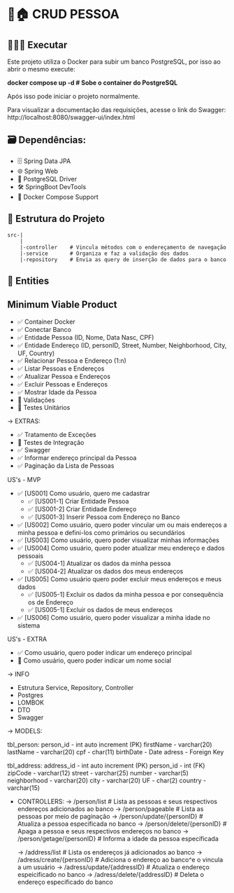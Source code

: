 # 🙋🏠 CRUD PESSOA

## 🧑🏻‍💻 Executar
  Este projeto utiliza o Docker para subir um banco PostgreSQL, por isso ao abrir o mesmo execute:
  
  **docker compose up -d    # Sobe o container do PostgreSQL**
  
  Após isso pode iniciar o projeto normalmente. 
  
  Para visualizar a documentação das requisições, acesse o link do Swagger: http://localhost:8080/swagger-ui/index.html

## 🗃️ **Dependências:** 
- 🗄️ Spring Data JPA 
- 🌐  Spring Web 
- 📃 PostgreSQL Driver 
- 🛠️ SpringBoot DevTools 
- 🐋 Docker Compose Support 
 
## 📂 Estrutura do Projeto
    src-|
        |
        |-controller    # Vincula métodos com o endereçamento de navegação
        |-service       # Organiza e faz a validação dos dados
        |-repository    # Envia as query de inserção de dados para o banco
    
## 📄 Entities


## Minimum Viable Product
- ✅ Container Docker
- ✅ Conectar Banco
- ✅ Entidade Pessoa (ID, Nome, Data Nasc, CPF)
- ✅ Entidade Endereço (ID, personID, Street, Number, Neighborhood, City, UF, Country)
- ✅ Relacionar Pessoa e Endereço (1:n)
- ✅ Listar Pessoas e Endereços
- ✅ Atualizar Pessoa e Endereços
- ✅ Excluir Pessoas e Endereços
- ✅ Mostrar Idade da Pessoa
- 🚧 Validações
- 🚧 Testes Unitários
 
-> EXTRAS:
- ✅ Tratamento de Exceções
- 🚧 Testes de Integração
- ✅ Swagger
- ✅ Informar endereço principal da Pessoa
- ✅ Paginação da Lista de Pessoas
 
US's - MVP
- ✅ [US001] Como usuário, quero me cadastrar
  - ✅ [US001-1] Criar Entidade Pessoa
  - ✅ [US001-2] Criar Entidade Endereço
  - ✅ [US001-3] Inserir Pessoa com Endereço no Banco
- ✅ [US002] Como usuário, quero poder vincular um ou mais endereços a minha pessoa e defini-los como primários ou secundários
- ✅ [US003] Como usuário, quero poder visualizar minhas informações
- ✅ [US004] Como usuário, quero poder atualizar meu endereço e dados pessoais
  - ✅ [US004-1] Atualizar os dados da minha pessoa
  - ✅ [US004-2] Atualizar os dados dos meus endereços
- ✅ [US005] Como usuário quero poder excluir meus endereços e meus dados
  - ✅ [US005-1] Excluir os dados da minha pessoa e por consequência os de Endereço
  - ✅ [US005-1] Excluir os dados de meus endereços
- ✅ [US006] Como usuário, quero poder visualizar a minha idade no sistema
 
US's - EXTRA
- ✅ Como usuário, quero poder indicar um endereço principal
- 🚧 Como usuário, quero poder indicar um nome social
 
-> INFO
- Estrutura Service, Repository, Controller
- Postgres
- LOMBOK
- DTO
- Swagger

-> MODELS:

  tbl_person:
    person_id - int auto increment (PK)
    firstName - varchar(20)
    lastName - varchar(20)
    cpf - char(11)
    birthDate - Date
    adress - Foreign Key 

  tbl_address:
    address_id - int auto increment (PK) 
    person_id - int (FK)
    zipCode - varchar(12) 
    street - varchar(25)
    number - varchar(5)
    neighborhood - varchar(20)
    city - varchar(20)
    UF - char(2)
    country - varchar(15)
 
- CONTROLLERS:
  -> /person/list                # Lista as pessoas e seus respectivos endereços adicionados ao banco
  -> /person/pageable            # Lista as pessoas por meio de paginação
  -> /person/update/{personID}   # Atualiza a pessoa especificada no banco
  -> /person/delete/{personID}   # Apaga a pessoa e seus respectivos endereços no banco
  -> /person/getage/{personID}   # Informa a idade da pessoa especificada


  -> /address/list                 # Lista os endereços já adicionados ao banco
  -> /adress/create/{personID}     # Adiciona o endereço ao banco^e o vincula a um usuário
  -> /adress/update/{addressID}    # Atualiza o endereço espeicificado no banco
  -> /adress/delete/{addressID}    # Deleta o endereço especificado do banco

